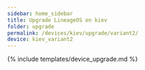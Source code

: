 ```yaml
---
sidebar: home_sidebar
title: Upgrade LineageOS on kiev
folder: upgrade
permalink: /devices/kiev/upgrade/variant2/
device: kiev_variant2
---
```

{% include templates/device_upgrade.md %}
